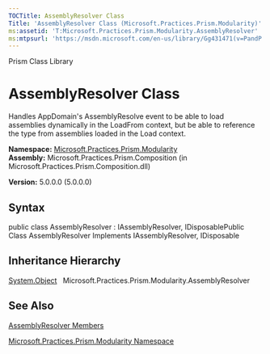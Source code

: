 ```yaml
---
TOCTitle: AssemblyResolver Class
Title: 'AssemblyResolver Class (Microsoft.Practices.Prism.Modularity)'
ms:assetid: 'T:Microsoft.Practices.Prism.Modularity.AssemblyResolver'
ms:mtpsurl: 'https://msdn.microsoft.com/en-us/library/Gg431471(v=PandP.50)'
---
```


Prism Class Library

AssemblyResolver Class
======================

Handles AppDomain's AssemblyResolve event to be able to load assemblies dynamically in the LoadFrom context, but be able to reference the type from assemblies loaded in the Load context.

**Namespace:** [Microsoft.Practices.Prism.Modularity](https://msdn.microsoft.com/n:microsoft.practices.prism.modularity)
**Assembly:** Microsoft.Practices.Prism.Composition (in Microsoft.Practices.Prism.Composition.dll)

**Version:** 5.0.0.0 (5.0.0.0)

## Syntax


public class AssemblyResolver : IAssemblyResolver, IDisposablePublic Class AssemblyResolver Implements IAssemblyResolver, IDisposable

Inheritance Hierarchy
---------------------

<span id="familyToggle"></span>[System.Object](http://msdn.microsoft.com/en-us/library/e5kfa45b)
  Microsoft.Practices.Prism.Modularity.AssemblyResolver

See Also
--------


[AssemblyResolver Members](https://msdn.microsoft.com/allmembers.t:microsoft.practices.prism.modularity.assemblyresolver)

[Microsoft.Practices.Prism.Modularity Namespace](https://msdn.microsoft.com/n:microsoft.practices.prism.modularity)
